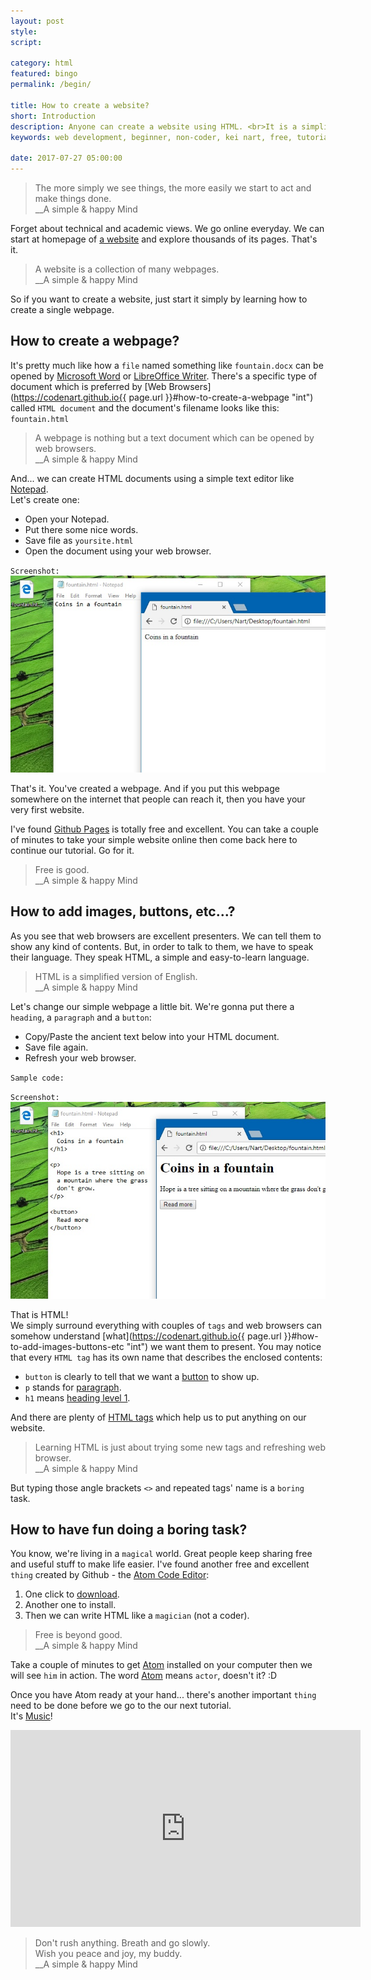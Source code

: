 ```yaml
---
layout: post
style:
script:

category: html
featured: bingo
permalink: /begin/

title: How to create a website?
short: Introduction
description: Anyone can create a website using HTML. <br>It is a simplified and easier-to-learn version of English. <br>Even though I'm not a native English speaker, I've created this website using HTML.
keywords: web development, beginner, non-coder, kei nart, free, tutorial, coding, programming, code nart, html, create, website, webpage, learn, html tags

date: 2017-07-27 05:00:00
---
```


> The more simply we see things, the more easily we start to act and make things done.  
> \_\_A simple & happy Mind

Forget about technical and academic views. We go online everyday. We can start
at homepage of [a website](https://medium.com/ "ext") and explore thousands of its
pages. That's it.

> A website is a collection of many webpages.  
> \_\_A simple & happy Mind

So if you want to create a website, just start it simply by learning how to
create a single webpage.

## How to create a webpage?

It's pretty much like how a `file` named something like `fountain.docx` can be
opened by [Microsoft Word](https://en.wikipedia.org/wiki/Microsoft_Word "ext")
or [LibreOffice Writer](https://en.wikipedia.org/wiki/LibreOffice_Writer "ext").
There's a specific type of document which is preferred by
[Web Browsers](https://codenart.github.io{{ page.url }}#how-to-create-a-webpage "int")
called `HTML document` and the document's filename looks like this: `fountain.html`

> A webpage is nothing but a text document which can be opened by web browsers.  
> \_\_A simple & happy Mind

And... we can create HTML documents using a simple text editor like
[Notepad](https://en.wikipedia.org/wiki/Microsoft_Notepad "ext").  
Let's create one:
- Open your Notepad.
- Put there some nice words.
- Save file as `yoursite.html`
- Open the document using your web browser.

`Screenshot:`
![an html document](/images/html-1/fountain.jpg)

That's it. You've created a webpage. And if you put this webpage somewhere on
the internet that people can reach it, then you have your very first website.

I've found [Github Pages](https://pages.github.com/ "ext") is totally free and excellent.
You can take a couple of minutes to take your simple website online then come
back here to continue our tutorial. Go for it.

> Free is good.  
> \_\_A simple & happy Mind

## How to add images, buttons, etc...?

As you see that web browsers are excellent presenters. We can tell them to show any
kind of contents. But, in order to talk to them, we have to speak their language.
They speak HTML, a simple and easy-to-learn language.

> HTML is a simplified version of English.  
> \_\_A simple & happy Mind

Let's change our simple webpage a little bit. We're gonna put there a `heading`, a
`paragraph` and a `button`:

- Copy/Paste the ancient text below into your HTML document.
- Save file again.
- Refresh your web browser.

`Sample code:`
<script src="https://gist.github.com/codenart/233e004d03d3e9ec33cf593881c8f23c.js"></script>

`Screenshot:`
![html document using tags](/images/html-1/hope.jpg)

That is HTML!  
We simply surround everything with couples of `tags` and web browsers can
somehow understand
[what](https://codenart.github.io{{ page.url }}#how-to-add-images-buttons-etc "int")
we want them to present. You may notice that every `HTML tag` has its own name
that describes the enclosed contents:

- `button` is clearly to tell that we want a
[button](https://developer.mozilla.org/en-US/docs/Web/HTML/Element/button "ext")
to show up.
- `p` stands for
[paragraph](https://developer.mozilla.org/en-US/docs/Web/HTML/Element/p "ext").
- `h1` means
[heading level 1](https://developer.mozilla.org/en-US/docs/Web/HTML/Element/Heading_Elements "ext").

And there are plenty of
[HTML tags](https://developer.mozilla.org/en/docs/Web/HTML/Element "ext") which
help us to put anything on our website.

> Learning HTML is just about trying some new tags and refreshing web browser.  
> \_\_A simple & happy Mind

But typing those angle brackets `<>` and repeated tags' name is a `boring` task.

## How to have fun doing a boring task?

You know, we're living in a `magical` world. Great people keep sharing free and
useful stuff to make life easier. I've found another free and excellent `thing`
created by Github - the [Atom Code Editor](https://atom.io/ "ext"):

1. One click to [download](https://atom.io/ "ext").
2. Another one to install.
3. Then we can write HTML like a `magician` (not a coder).

> Free is beyond good.  
> \_\_A simple & happy Mind

Take a couple of minutes to get [Atom](https://atom.io/ "ext") installed on your
computer then we will see `him` in action. The word [Atom](https://atom.io/ "ext")
means `actor`, doesn't it? :D

Once you have Atom ready at your hand... there's another important `thing` need
to be done before we go to the our next tutorial.  
It's [Music](https://www.youtube.com/watch?v=eaw2Za2SUy4 "ext")!

<div class="embed">
   <iframe width="560" height="315"
           src="https://www.youtube.com/embed/eaw2Za2SUy4"
           frameborder="0" allowfullscreen>
   </iframe>
</div>

> Don't rush anything. Breath and go slowly.  
> Wish you peace and joy, my buddy.  
> \_\_A simple & happy Mind
